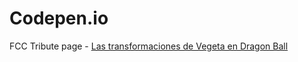 # Codepen.io

FCC Tribute page - <a href="https://luisangelmaciel.github.io/freecodecamp/fcc-tribute-page/index.html">Las transformaciones de Vegeta en Dragon Ball</a>
